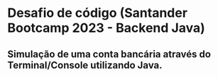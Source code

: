 # Desafio de código (Santander Bootcamp 2023 - Backend Java)

## Simulação de uma conta bancária através do Terminal/Console utilizando Java.
